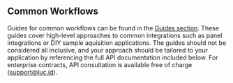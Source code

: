 ## Common Workflows
Guides for common workflows can be found in the [Guides section](#guides). These guides cover high-level approaches to common integrations such as panel integrations or DIY sample aquisition applications. The guides should not be considered all inclusive, and your approach should be tailored to your application by referencing the full API documentation included below. For enterprise contracts, API consultation is available free of charge ([support@luc.id](support@luc.id)).